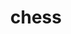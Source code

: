 ---
title: "chess"
img: "img/produtos/chess.png"
desc: "Um pacote em R para ler, escrever, criar e explorar jogos de xadrez."
ordem: "105"
tipo: Pacote
corlabel: green
link: "https://github.com/curso-r/chess"
---